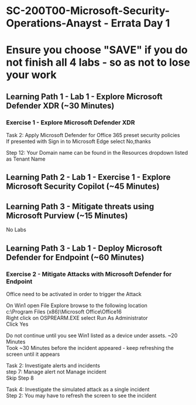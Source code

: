 # SC-200T00-Microsoft-Security-Operations-Anayst - Errata Day 1
# Ensure you choose "SAVE" if you do not finish all 4 labs - so as not to lose your work

## Learning Path 1 - Lab 1 - Explore Microsoft Defender XDR (~30 Minutes)

### Exercise 1 - Explore Microsoft Defender XDR

Task 2: Apply Microsoft Defender for Office 365 preset security policies<br>
If presented with Sign in to Microsoft Edge select No,thanks<br>

Step 12:  Your Domain name can be found in the Resources dropdown listed as Tenant Name<br>

## Learning Path 2 - Lab 1 - Exercise 1 - Explore Microsoft Security Copilot (~45 Minutes)

## Learning Path 3 - Mitigate threats using Microsoft Purview (~15 Minutes)

No Labs <br>

## Learning Path 3 - Lab 1 - Deploy Microsoft Defender for Endpoint (~60 Minutes)

### Exercise 2 - Mitigate Attacks with Microsoft Defender for Endpoint

Office need to be activated in order to trigger the Attack<br>

On Win1 open File Explore browse to the following location<br>
c:\Program Files (x86)\Microsoft Office\Office16<br>
Right click on OSPREARM.EXE select Run As Administrator<br>
Click Yes<br>

Do not continue until you see Win1 listed as a device under assets.  ~20 Minutes<br>
Took ~30 Minutes before the incident appeared - keep refreshing the screen until it appears<br>

Task 2: Investigate alerts and incidents<br>
step 7:  Manage alert not Manage incident<br>
Skip Step 8 <br>

Task 4: Investigate the simulated attack as a single incident <br>
Step 2:  You may have to refresh the screen to see the incident <br>

